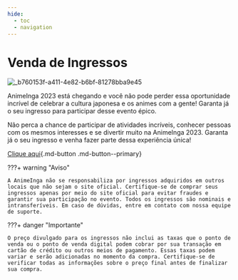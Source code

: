 ```yaml
---
hide:
  - toc
  - navigation
---
```


# Venda de Ingressos

![_b760153f-a411-4e82-b6bf-81278bba9e45](https://github.com/AnimeInga/animeinga.github.io/assets/11020807/7913f033-b9fc-4c18-bdb8-069bed3ef18d)

AnimeInga 2023 está chegando e você não pode perder essa oportunidade incrível de celebrar a cultura japonesa e os animes com a gente! Garanta já o seu ingresso para participar desse evento épico.

Não perca a chance de participar de atividades incríveis, conhecer pessoas com os mesmos interesses e se divertir muito na AnimeInga 2023. Garanta já o seu ingresso e venha fazer parte dessa experiência única!

[Clique aqui](https://www.animeinga.com.br/ingressos){.md-button .md-button--primary}

???+ warning "Aviso"

    A AnimeInga não se responsabiliza por ingressos adquiridos em outros locais que não sejam o site oficial. Certifique-se de comprar seus ingressos apenas por meio do site oficial para evitar fraudes e garantir sua participação no evento. Todos os ingressos são nominais e intransferíveis. Em caso de dúvidas, entre em contato com nossa equipe de suporte.

???+ danger "Importante"

    O preço divulgado para os ingressos não inclui as taxas que o ponto de venda ou o ponto de venda digital podem cobrar por sua transação em cartão de crédito ou outros meios de pagamento. Essas taxas podem variar e serão adicionadas no momento da compra. Certifique-se de verificar todas as informações sobre o preço final antes de finalizar sua compra.
